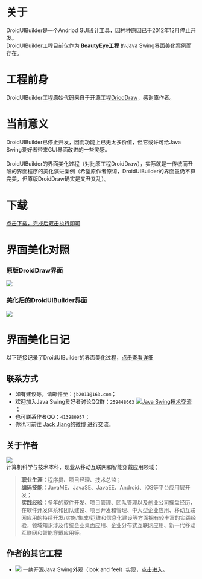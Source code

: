 # 关于
DroidUIBuilder是一个Andriod GUI设计工具，因种种原因已于2012年12月停止开发。<br>
DroidUIBuilder工程目前仅作为 **[BeautyEye工程](https://github.com/JackJiang2011/beautyeye)** 的Java Swing界面美化案例而存在。

# 工程前身
DroidUIBuilder工程原始代码来自于开源工程[DriodDraw](https://code.google.com/p/droiddraw/)，感谢原作者。

# 当前意义
DroidUIBuilder已停止开发，因而功能上已无太多价值，但它或许可给Java Swing爱好者带来GUI界面改进的一些灵感。<br>
<br>
DroidUIBuilder的界面美化过程（对比原工程DroidDraw），实际就是一传统而丑陋的界面程序的美化演进案例（希望原作者原谅，DroidUIBuilder的界面虽仍不算完美，但原版DroidDraw确实是又丑又乱）。

# 下载
[点击下载，完成后双击执行即可](https://raw.githubusercontent.com/JackJiang2011/DroidUIBuilder/master/dist/DriodUIBuilder.jar)

# 界面美化对照
### 原版DroidDraw界面
![](https://raw.githubusercontent.com/JackJiang2011/DroidUIBuilder/master/screenshots/2012-11-09_1_original.PNG)

### 美化后的DroidUIBuilder界面
![](https://raw.githubusercontent.com/JackJiang2011/DroidUIBuilder/master/preview/preview_20150203.png)

# 界面美化日记
以下链接记录了DroidUIBuilder的界面美化过程，[点击查看详细](https://github.com/JackJiang2011/DroidUIBuilder/wiki/DriodUIBuilder%E7%95%8C%E9%9D%A2%E7%BE%8E%E5%8C%96%E6%97%A5%E8%AE%B0)

## 联系方式
* 如有建议等，请邮件至：`jb2011@163.com`；</li>
* 欢迎加入Java Swing爱好者讨论QQ群：`259448663`  <a target="_blank" href="http://shang.qq.com/wpa/qunwpa?idkey=9971fb1d1845edc87bdec92ad03f329c1d1f280b1cfe73b6d03c13b0f7f8aba1"><img border="0" src="http://pub.idqqimg.com/wpa/images/group.png" alt="Java Swing技术交流" title="Java Swing技术交流"></a>；
* 也可联系作者QQ：`413980957`；
* 你也可前往 [Jack Jiang的微博](http://t.qq.com/jackjiang_is_here/) 进行交流。

## 关于作者
![](https://raw.githubusercontent.com/JackJiang2011/beautyeye/master/screenshots/js2.png)<br>
计算机科学与技术本科，现业从移动互联网和智能穿戴应用领域；<br>
> <b>职业生涯：</b>程序员、项目经理、技术总监；<br>
> <b>编码技能：</b>JavaME、JavaSE、JavaEE、Android、iOS等平台应用层开发；<br>
> <b>实践经验：</b>多年的软件开发、项目管理、团队管理以及创业公司操盘经历，在软件开发体系和团队建设、项目开发和管理、中大型企业应用、移动互联网应用的持续开发/实施/集成/运维和信息化建设等方面拥有较丰富的实践经验，领域知识涉及传统企业桌面应用、企业分布式互联网应用、新一代移动互联网和智能穿戴应用等。

## 作者的其它工程
* ![](https://raw.githubusercontent.com/JackJiang2011/beautyeye/master/screenshots/beautyeye_logo_h.png) 一款开源Java Swing外观（look and feel）实现，[点击进入](https://github.com/JackJiang2011/beautyeye)。<br>
